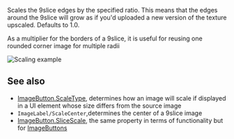 Scales the 9slice edges by the specified ratio. This means that the edges around the 9slice will grow as if you'd uploaded a new version of the texture upscaled. Defaults to 1.0.

As a multiplier for the borders of a 9slice, it is useful for reusing one rounded corner image for multiple radii

![Scaling example](https://developer.roblox.com/assets/blt7c4fd76823eb8e42/image.png)

See also
--------

*   [ImageButton.ScaleType](https://developer.roblox.com/en-us/api-reference/property/ImageButton/ScaleType), determines how an image will scale if displayed in a UI element whose size differs from the source image
*   `ImageLabel/ScaleCenter`,determines the center of a 9slice image
*   [ImageButton.SliceScale](https://developer.roblox.com/en-us/api-reference/property/ImageButton/SliceScale), the same property in terms of functionality but for [ImageButtons](https://developer.roblox.com/en-us/api-reference/class/ImageButton)